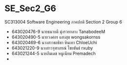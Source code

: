 # SE_Sec2_G6
SC313004 Software Engineering ภาคปกติ Section 2 Group 6
- 643020476-9	นายธนาบดี มุ่งรวยกลาง	TanabodeeM
- 643020490-5   นายวงศกร แสงสุข wongsakornss
- 643020469-6 นางสาวชลธิชา หินเทา ChloeUchi
- 643021220-9   นางสาวจุฑาภรณ์ ไชยขันธ์ rxuby
- 643021244-5 นายภีมเดช หนูเนียม Premadech
- 
